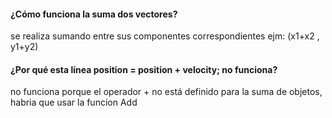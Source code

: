 #### ¿Cómo funciona la suma dos vectores?
se realiza sumando entre sus componentes correspondientes ejm: (x1+x2 , y1+y2)

#### ¿Por qué esta línea position = position + velocity; no funciona?
no funciona porque el operador + no está definido para la suma de objetos, habria que usar la funcion Add

